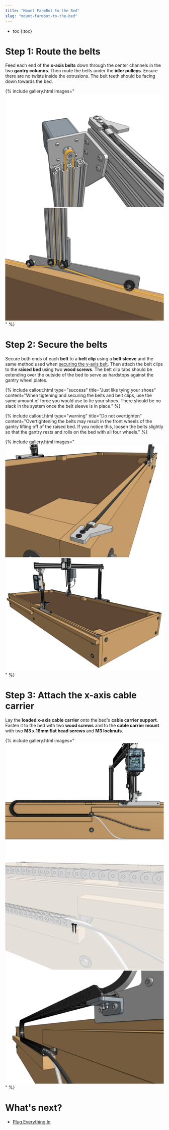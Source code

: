 ```yaml
---
title: "Mount FarmBot to the Bed"
slug: "mount-farmbot-to-the-bed"
---
```


* toc
{:toc}

# Step 1: Route the belts

Feed each end of the **x-axis belts** down through the center channels in the two **gantry columns**. Then route the belts under the **idler pulleys**. Ensure there are no twists inside the extrusions. The belt teeth should be facing down towards the bed.

{% include gallery.html images="
![x axis belt pulley routing](_images/x_axis_belt_pulley_routing.png)
![x axis belt idler pulley routing](_images/x_axis_belt_idler_pulley_routing.png)
" %}

# Step 2: Secure the belts

Secure both ends of each **belt** to a **belt clip** using a **belt sleeve** and the same method used when [securing the y-axis belt](attach-the-z-axis.md#step-2-attach-the-y-axis-belt). Then attach the belt clips to the **raised bed** using two **wood screws**. The belt clip tabs should be extending over the outside of the bed to serve as hardstops against the gantry wheel plates.

{%
include callout.html
type="success"
title="Just like tying your shoes"
content="When tigtening and securing the belts and belt clips, use the same amount of force you would use to tie your shoes. There should be no slack in the system once the belt sleeve is in place."
%}

{%
include callout.html
type="warning"
title="Do not overtighten"
content="Overtightening the belts may result in the front wheels of the gantry lifting off of the raised bed. If you notice this, loosen the belts slightly so that the gantry rests and rolls on the bed with all four wheels."
%}

{% include gallery.html images="
![x axis belt clip mounted](_images/x_axis_belt_clip_mounted.png)
![x axis belt clip mounted 2](_images/x_axis_belt_clip_mounted_2.png)
" %}

# Step 3: Attach the x-axis cable carrier

Lay the **loaded x-axis cable carrier** onto the bed's **cable carrier support**. Fasten it to the bed with two **wood screws** and to the **cable carrier mount** with two **M3 x 16mm flat head screws** and **M3 locknuts**.

{% include gallery.html images="
![x axis cable carrier overview](_images/x_axis_cable_carrier_overview.png)
![x axis cable carrier mounting screws](_images/x_axis_cable_carrier_mounting_screws.png)
![x axis cable carrier gantry mount](_images/x_axis_cable_carrier_gantry_mount.png)
" %}

# What's next?

 * [Plug Everything In](plug-everything-in.md)
